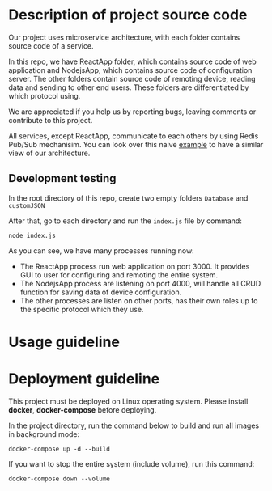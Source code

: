 
# Description of project source code

Our project uses microservice architecture, with each folder contains source code of a service.

In this repo, we have ReactApp folder, which contains source code of web application and NodejsApp, which contains source code of configuration server. The other folders contain source code of remoting device, reading data and sending to other end users. These folders are differentiated by which protocol using.

We are appreciated if you help us by reporting bugs, leaving comments or contribute to this project.

All services, except ReactApp, communicate to each others by using Redis Pub/Sub mechanisim. You can look over this naive [example](https://github.com/phucvinh57/RedisPubSub-Example) to have a similar view of our architecture.

## Development testing

In the root directory of this repo, create two empty folders `Database` and `customJSON`

After that, go to each directory and run the `index.js` file by command:

```console
node index.js
```

As you can see, we have many processes running now:

- The ReactApp process run web application on port 3000. It provides GUI to user for configuring and remoting the entire system.
- The NodejsApp process are listening on port 4000, will handle all CRUD function for saving data of device configuration.
- The other processes are listen on other ports, has their own roles up to the specific protocol which they use.

# Usage guideline

# Deployment guideline

This project must be deployed on Linux operating system.
Please install **docker**, **docker-compose** before deploying.

In the project directory, run the command below to build and run all images in background mode:

```console
docker-compose up -d --build
```

If you want to stop the entire system (include volume), run this command:

```command
docker-compose down --volume
```

